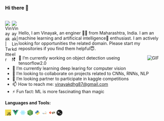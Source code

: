 ### Hi there 👋 

<br/>

<a href="https://twitter.com/___dV____">
  <img align="left" alt="Vinayak | Twitter" width="22px" src="https://cdn.jsdelivr.net/npm/simple-icons@v3/icons/twitter.svg" />
</a>
<a href="https://www.linkedin.com/in/vinayak-dhage-30b62b7a">
  <img align="left" alt="Vinayak| LinkdeIN" width="22px" src="https://cdn.jsdelivr.net/npm/simple-icons@v3/icons/linkedin.svg" />
</a>

<br/>

Hello, I am Vinayak, an enginer 🧑‍💻 from Maharashtra, India. I am an machine learning and artificical intelligence🧠 enthusiast.
I am actively looking for opportunities the related domain. Please start my repositories if you find them helpful😇. 



   <img align="right" alt="GIF" src="https://media.giphy.com/media/26BGIqWh2R1fi6JDa/giphy.gif" />

- 🔭 I’m currently working on object detection useing tensorflow2.0
- 🌱 I’m currently learning deep learing for computer vision
- 👯 I’m looking to collaborate on projects related to CNNs, RNNs, NLP 
- 🤔 I’m looking partner to participate in kaggle competitions
- 📫 How to reach me: vinayakdhg87@gmail.com
- ⚡ Fun fact: ML is  more fascinating than magic

**Languages and Tools:**  

<code><img height="20" src="https://raw.githubusercontent.com/github/explore/80688e429a7d4ef2fca1e82350fe8e3517d3494d/topics/javascript/javascript.png"></code>
<code><img height="20" src="https://raw.githubusercontent.com/github/explore/80688e429a7d4ef2fca1e82350fe8e3517d3494d/topics/vue/vue.png"></code>
<code><img height="20" src="https://raw.githubusercontent.com/github/explore/80688e429a7d4ef2fca1e82350fe8e3517d3494d/topics/react/react.png"></code>
<code><img height="20" src="https://raw.githubusercontent.com/github/explore/80688e429a7d4ef2fca1e82350fe8e3517d3494d/topics/nodejs/nodejs.png"></code>
<code><img height="20" src="https://raw.githubusercontent.com/github/explore/80688e429a7d4ef2fca1e82350fe8e3517d3494d/topics/python/python.png"></code>
<code><img height="20" src="https://raw.githubusercontent.com/github/explore/80688e429a7d4ef2fca1e82350fe8e3517d3494d/topics/mysql/mysql.png"></code>
<code><img height="20" src="https://raw.githubusercontent.com/github/explore/80688e429a7d4ef2fca1e82350fe8e3517d3494d/topics/git/git.png"></code>
<code><img height="20" src="https://raw.githubusercontent.com/github/explore/80688e429a7d4ef2fca1e82350fe8e3517d3494d/topics/terminal/terminal.png"></code>

